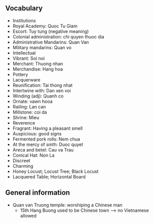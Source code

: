 ## Vocabulary
- Institutions
- Royal Academy: Quoc Tu Giam
- Escort: Tuy tung (negative meaning)
- Colonial administration: chi quyen thuoc dia
- Administrative Mandarins: Quan Van
- Military mandarins: Quan vo
- Intellectual
- Vibrant: Soi noi
- Merchant: Thuong nhan
- Merchandise: Hang hoa
- Pottery
- Lacquerware
- Reunification: Tai thong nhat
- Intertwine with: Dan xen voi
- Winding (adj): Quanh co
- Ornate: vawn hooa
- Railing: Lan can
- Millstone: coi da
- Shrine: Mieu
- Reverence
- Fragrant: Having a pleasant smell
- Auspicious: good signs
- Fermented pork rolls: Nem chua 
- At the mercy of smth: Duoc quyet 
- Areca and betel: Cau va Trau
- Conical Hat: Non La
- Discreet
- Charming
- Honey Locust; Locust Tree; Black Locust
- Lacquered Table; Horizontal Board

## General information
- Quan van Truong temple: worshiping a Chinese man
  + 15th Hang Buong used to be Chinese town --> no Vietnamese allowed


